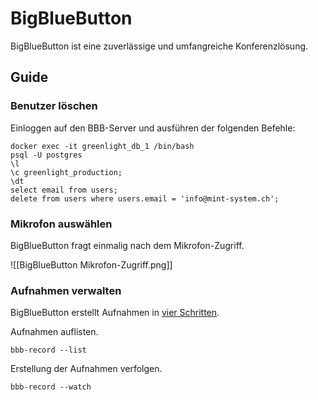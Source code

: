 # BigBlueButton
BigBlueButton ist eine zuverlässige und umfangreiche Konferenzlösung.

## Guide

### Benutzer löschen

Einloggen auf den BBB-Server und ausführen der folgenden Befehle:

```
docker exec -it greenlight_db_1 /bin/bash
psql -U postgres
\l
\c greenlight_production;
\dt
select email from users;
delete from users where users.email = 'info@mint-system.ch';
```

### Mikrofon auswählen

BigBlueButton fragt einmalig nach dem Mikrofon-Zugriff.

![[BigBlueButton Mikrofon-Zugriff.png]]

### Aufnahmen verwalten

BigBlueButton erstellt Aufnahmen in [vier Schritten](https://docs.bigbluebutton.org/dev/recording.html#overview).

Aufnahmen auflisten.

```
bbb-record --list
```

Erstellung der Aufnahmen verfolgen.

```
bbb-record --watch
```